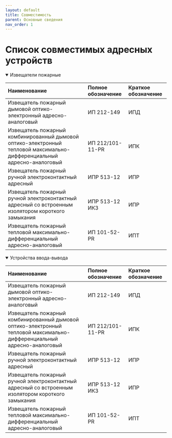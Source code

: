 ```yaml
---
layout: default
title: Совместимость
parent: Основные сведения
nav_order: 1
---
```


# Список совместимых адресных устройств

<details open markdown="block">
  <summary>
  Извещатели пожарные
  </summary>
   
| Наименование | Полное обозначение | Краткое обозначение |
|:-------------|:------------------|:------|
| Извещатель пожарный дымовой оптико-электронный адресно-аналоговый | ИП 212-149 | ИПД  |
| Извещатель пожарный комбинированный дымовой оптико-электронный тепловой максимально-дифференциальный адресно-аналоговый | ИП 212/101-11-PR   | ИПК  |
| Извещатель пожарный ручной электроконтактный адресный | ИПР 513-12 | ИПР |
| Извещатель пожарный ручной электроконтактный адресный со встроенным изолятором короткого замыкания | ИПР 513-12 ИКЗ | ИПР |
| Извещатель пожарный тепловой максимально-дифференциальный адресно-аналоговый | ИП 101-52-PR | ИПТ |

</details>

<details open markdown="block">
  <summary>
  Устройства ввода-вывода
  </summary>
   
| Наименование | Полное обозначение | Краткое обозначение |
|:-------------|:------------------|:------|
| Извещатель пожарный дымовой оптико-электронный адресно-аналоговый | ИП 212-149 | ИПД  |
| Извещатель пожарный комбинированный дымовой оптико-электронный тепловой максимально-дифференциальный адресно-аналоговый | ИП 212/101-11-PR   | ИПК  |
| Извещатель пожарный ручной электроконтактный адресный | ИПР 513-12 | ИПР |
| Извещатель пожарный ручной электроконтактный адресный со встроенным изолятором короткого замыкания | ИПР 513-12 ИКЗ | ИПР |
| Извещатель пожарный тепловой максимально-дифференциальный адресно-аналоговый | ИП 101-52-PR | ИПТ |

</details>

